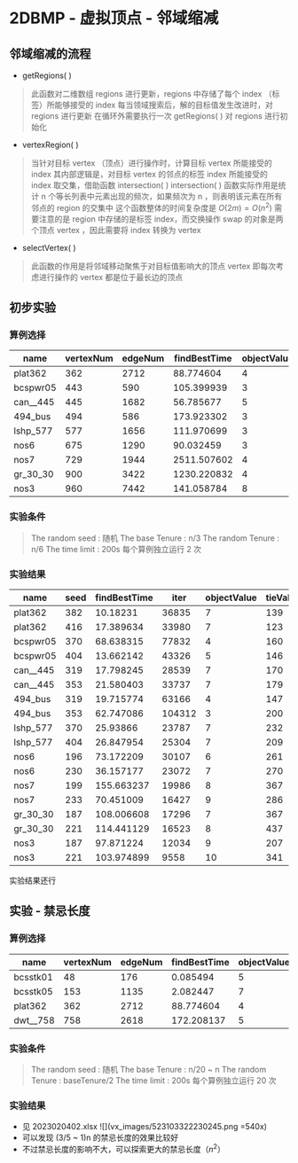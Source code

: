 # 2DBMP - 虚拟顶点 - 邻域缩减
## 邻域缩减的流程
- getRegions( ) 
> 此函数对二维数组 regions 进行更新，regions 中存储了每个 index （标签）所能够接受的 index
> 每当领域搜索后，解的目标值发生改进时，对 regions 进行更新
> 在循环外需要执行一次 getRegions( ) 对 regions 进行初始化

- vertexRegion( ) 
> 当针对目标 vertex （顶点）进行操作时，计算目标 vertex 所能接受的 index
> 其内部逻辑是，对目标 vertex 的邻点的标签 index 所能接受的 index 取交集，借助函数 intersection( )
> intersection( ) 函数实际作用是统计 n 个等长列表中元素出现的频次，如果频次为 n ，则表明该元素在所有邻点的 region 的交集中
> 这个函数整体的时间复杂度是 $O(2m)=O(n^2)$
> 需要注意的是 region 中存储的是标签 index，而交换操作 swap 的对象是两个顶点 vertex ，因此需要将 index 转换为 vertex

- selectVertex( )
> 此函数的作用是将邻域移动聚焦于对目标值影响大的顶点 vertex
> 即每次考虑进行操作的 vertex 都是位于最长边的顶点

## 初步实验
### 算例选择
|   name   | vertexNum | edgeNum | findBestTime | objectValue |
| -------- | --------- | ------- | ------------ | ----------- |
| plat362  | 362       | 2712    | 88.774604    | 4           |
| bcspwr05 | 443       | 590     | 105.399939   | 3           |
| can__445 | 445       | 1682    | 56.785677    | 5           |
| 494_bus  | 494       | 586     | 173.923302   | 3           |
| lshp_577 | 577       | 1656    | 111.970699   | 3           |
| nos6     | 675       | 1290    | 90.032459    | 3           |
| nos7     | 729       | 1944    | 2511.507602  | 4           |
| gr_30_30 | 900       | 3422    | 1230.220832  | 4           |
| nos3     | 960       | 7442    | 141.058784   | 8           |

### 实验条件
> The random seed      : 随机
> The base Tenure       : n/3
> The random Tenure  : n/6
> The time limit            : 200s
> 每个算例独立运行 2 次

### 实验结果
|   name   | seed | findBestTime |  iter  | objectValue | tieValue | bestKown |     deltaObj      |
| -------- | ---- | ------------ | ------ | ----------- | -------- | -------- | ----------------- |
| plat362  | 382  | 10.18231     | 36835  | 7           | 139      | 7        | 0                 |
| plat362  | 416  | 17.389634    | 33980  | 7           | 123      | 7        | 0                 |
| bcspwr05 | 370  | 68.638315    | 77832  | 4           | 160      | 5        | <mark>-1</mark>   |
| bcspwr05 | 404  | 13.662142    | 43326  | 5           | 146      | 5        | 0                 |
| can__445 | 319  | 17.798245    | 28539  | 7           | 170      | 7        | 0                 |
| can__445 | 353  | 21.580403    | 33737  | 7           | 179      | 7        | 0                 |
| 494_bus  | 319  | 19.715774    | 63166  | 4           | 147      | 5        | <mark>-1  </mark> |
| 494_bus  | 353  | 62.747086    | 104312 | 3           | 200      | 5        | <mark>-2 </mark>  |
| lshp_577 | 370  | 25.93866     | 23787  | 7           | 232      | 5        | 2                 |
| lshp_577 | 404  | 26.847954    | 25304  | 7           | 209      | 5        | 2                 |
| nos6     | 196  | 73.172209    | 30107  | 6           | 261      | 5        | 1                 |
| nos6     | 230  | 36.157177    | 23072  | 7           | 270      | 5        | 2                 |
| nos7     | 199  | 155.663237   | 19986  | 8           | 367      | 6        | 2                 |
| nos7     | 233  | 70.451009    | 16427  | 9           | 286      | 6        | 3                 |
| gr_30_30 | 187  | 108.006608   | 17296  | 7           | 367      | 2        | 5                 |
| gr_30_30 | 221  | 114.441129   | 16523  | 8           | 437      | 2        | 6                 |
| nos3     | 187  | 97.871224    | 12034  | 9           | 207      | 7        | 2                 |
| nos3     | 221  | 103.974899   | 9558   | 10          | 341      | 7        | 3                 |

实验结果还行

## 实验 - 禁忌长度
### 算例选择
|   name   | vertexNum | edgeNum | findBestTime | objectValue |
| -------- | --------- | ------- | ------------ | ----------- |
| bcsstk01 | 48        | 176     | 0.085494     | 5           |
| bcsstk05 | 153       | 1135    | 2.082447     | 7           |
| plat362  | 362       | 2712    | 88.774604    | 4           |
| dwt__758 | 758       | 2618    | 172.208137   | 5           |

### 实验条件
> The random seed      : 随机
> The base Tenure       : n/20 ~ n
> The random Tenure  : baseTenure/2
> The time limit            : 200s
> 每个算例独立运行 20 次

### 实验结果
- 见 2023020402.xlsx
![](vx_images/523103322230245.png =540x)
- 可以发现 (3/5 ~ 1)n 的禁忌长度的效果比较好
- 不过禁忌长度的影响不大，可以探索更大的禁忌长度（$n^2$）

